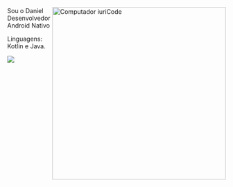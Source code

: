 <img src="https://raw.githubusercontent.com/MicaelliMedeiros/micaellimedeiros/master/image/computer-illustration.png" min-width="400px" max-width="400px" width="400px" align="right" alt="Computador iuriCode">
Sou o Daniel Desenvolvedor Android Nativo

Linguagens: Kotlin e Java.

<p><img align="left" src="https://github-readme-stats.vercel.app/api/top-langs/?username=DanielSRibeiro"/></p>
